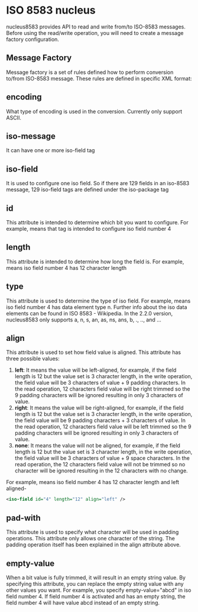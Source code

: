 # ISO 8583 nucleus
nucleus8583 provides API to read and write from/to ISO-8583 messages. Before using the read/write operation, you will need to create a message factory configuration.

## Message Factory
Message factory is a set of rules defined how to perform conversion to/from ISO-8583 message. These rules are defined in specific XML format:

## encoding
What type of encoding is used in the conversion. Currently only support ASCII.

## iso-message
It can have one or more iso-field tag

## iso-field 
It is used to configure one iso field. So if there are 129 fields in an iso-8583 message, 129 iso-field tags are defined under the iso-package tag

## id
This attribute is intended to determine which bit you want to configure. For example, <iso-field id="4" /> means that tag is intended to configure iso field number 4

## length
This attribute is intended to determine how long the field is. For example, <iso-field id="4" length="12" /> means iso field number 4 has 12 character length

## type 
This attribute is used to determine the type of iso field. For example, <iso-field id="4" length="12" type="n" /> means iso field number 4 has data element type n. Further info about the iso data elements can be found in ISO 8583 - Wikipedia. In the 2.2.0 version, nucleus8583 only supports a, n, s, an, as, ns, ans, b, ., .., and ...

## align
This attribute is used to set how field value is aligned. This attribute has three possible values:
1. **left**: It means the value will be left-aligned, for example, if the field length is 12 but the value set is 3 character length, in the write operation, the field value will be 3 characters of value + 9 padding characters. In the read operation, 12 characters field value will be right trimmed so the 9 padding characters will be ignored resulting in only 3 characters of value.
2. **right**: It means the value will be right-aligned, for example, if the field length is 12 but the value set is 3 character length, in the write operation, the field value will be 9 padding characters + 3 characters of value. In the read operation, 12 characters field value will be left trimmed so the 9 padding characters will be ignored resulting in only 3 characters of value.
3. **none**: It means the value will not be aligned, for example, if the field length is 12 but the value set is 3 character length, in the write operation, the field value will be 3 characters of value + 9 space characters. In the read operation, the 12 characters field value will not be trimmed so no character will be ignored resulting in the 12 characters with no change.

For example, means iso field number 4 has 12 character length and left aligned-
```xml
<iso-field id="4" length="12" align="left" />
```


## pad-with
This attribute is used to specify what character will be used in padding operations. This attribute only allows one character of the string. The padding operation itself has been explained in the align attribute above.

## empty-value 
When a bit value is fully trimmed, it will result in an empty string value. By specifying this attribute, you can replace the empty string value with any other values you want. For example, you specify empty-value="abcd" in iso field number 4. If field number 4 is activated and has an empty string, the field number 4 will have value abcd instead of an empty string.
